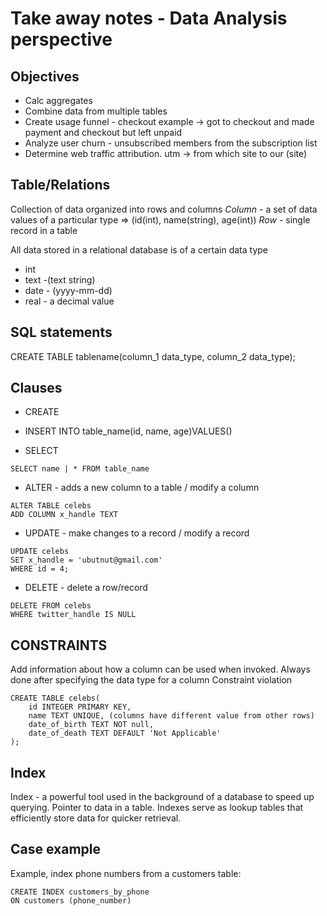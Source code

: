 # Take away notes - Data Analysis perspective

## Objectives
- Calc aggregates
- Combine data from multiple tables
- Create usage funnel - checkout example -> got to checkout and made payment and checkout but left unpaid
- Analyze user churn - unsubscribed members from the subscription list
- Determine web traffic attribution. utm -> from which site to our (site)

## Table/Relations
Collection of data organized into rows and columns
*Column* - a set of data values of a particular type => (id(int), name(string), age(int))
*Row* - single record in a table

All data stored in a relational database is of a certain data type
- int
- text -(text string)
- date - (yyyy-mm-dd)
- real - a decimal value

## SQL statements

CREATE TABLE tablename(column_1 data_type, column_2 data_type);

## Clauses
- CREATE
  
- INSERT INTO table_name(id, name, age)VALUES()

- SELECT 
```
SELECT name | * FROM table_name
```

- ALTER - adds a new column to a table / modify a column
```
ALTER TABLE celebs
ADD COLUMN x_handle TEXT
```

- UPDATE - make changes to a record / modify a record
```
UPDATE celebs
SET x_handle = 'ubutnut@gmail.com'
WHERE id = 4;
```

- DELETE - delete a row/record
```
DELETE FROM celebs
WHERE twitter_handle IS NULL 
```

## CONSTRAINTS
Add information about how a column can be used when invoked.
Always done after specifying the data type for a column
Constraint violation

```
CREATE TABLE celebs(
	id INTEGER PRIMARY KEY,
	name TEXT UNIQUE, (columns have different value from other rows)
	date_of_birth TEXT NOT null,
	date_of_death TEXT DEFAULT 'Not Applicable'
);
```

## Index
Index - a powerful tool used in the background of a database to speed up querying.
Pointer to data in a table.
Indexes serve as lookup tables that efficiently store data for quicker retrieval.

## Case example
Example, index phone numbers from a customers table:

```
CREATE INDEX customers_by_phone
ON customers (phone_number)
```
